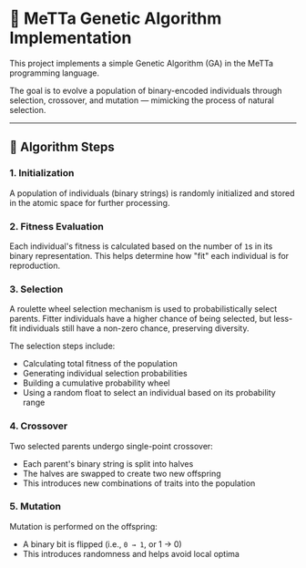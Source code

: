 # 🧬 MeTTa Genetic Algorithm Implementation

This project implements a simple Genetic Algorithm (GA) in the MeTTa programming language.

The goal is to evolve a population of binary-encoded individuals through selection, crossover, and mutation — mimicking the process of natural selection.

---

## 🔁 Algorithm Steps

### 1. Initialization

A population of individuals (binary strings) is randomly initialized and stored in the atomic space for further processing.

### 2. Fitness Evaluation

Each individual's fitness is calculated based on the number of `1`s in its binary representation. This helps determine how "fit" each individual is for reproduction.

### 3. Selection

A roulette wheel selection mechanism is used to probabilistically select parents. Fitter individuals have a higher chance of being selected, but less-fit individuals still have a non-zero chance, preserving diversity.

The selection steps include:

- Calculating total fitness of the population
- Generating individual selection probabilities
- Building a cumulative probability wheel
- Using a random float to select an individual based on its probability range

### 4. Crossover

Two selected parents undergo single-point crossover:

- Each parent's binary string is split into halves
- The halves are swapped to create two new offspring
- This introduces new combinations of traits into the population

### 5. Mutation

Mutation is performed on the offspring:

- A binary bit is flipped (i.e., `0 → 1`, or 1 → 0)
- This introduces randomness and helps avoid local optima
